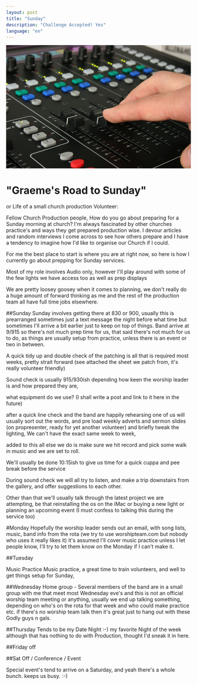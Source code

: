 ```yaml
---
layout: post
title: "Sunday"
description: "Challenge Accepted! Yes"
language: "en"
---
```


![Cover](/assets/img/posts/production.jpg)

# "Graeme's Road to Sunday"
or Life of a small church production Volunteer: 

Fellow Church Production people, How do you go about preparing for a Sunday morning at church? I'm always fascinated by other churches practice's and ways they get prepared production wise.
I devour articles and random interviews I come across to see how others prepare and I have a tendency to imagine how I'd like to organise our Church if I could.

<!-- more -->

For me the best place to start is where you are at right now, so here is how I currently go about prepping for Sunday services.

Most of my role involves Audio only, however I'll play around with some of the few lights we have access too as well as prep displays

We are pretty loosey goosey when it comes to planning, we don't really do a huge amount of forward thinking as me and the rest of the production team all have full time jobs elsewhere.

##Sunday
Sunday involves getting there at 830 or 900, usually this is prearranged sometimes just a text message the night before what time but sometimes I'll arrive a bit earlier just to keep on top of things.
Band arrive at 9/915 so there's not much prep time for us, that said there's not much for us to do, as things are usually setup from practice, unless there is an event or two in between.

A quick tidy up and double check of the patching is all that is required most weeks, pretty strait forward
(see attached the sheet we patch from, it's really volunteer friendly)

Sound check is usually 915/930ish depending how keen the worship leader is and how prepared they are,

what equipment do we use? (I shall write a post and link to it here in the future)

after a quick line check and the band are happily rehearsing one of us will usually sort out the words, and pre load weekly adverts and sermon slides (on propresenter, ready for yet another volunteer) and briefly tweak the lighting, We can't have the exact same week to week,

added to this all else we do is make sure we hit record and pick some walk in music and we are set to roll.

We'll usually be done 10:15ish to give us time for a quick cuppa and pee break before the service

During sound check we will all try to listen, and make a trip downstairs from the gallery, and offer suggestions to each other.

Other than that we'll usually talk through the latest project we are attempting, be that reinstalling the os on the iMac or buying a new light or planning an upcoming event (I must confess to talking this during the service too)

#Monday
Hopefully the worship leader sends out an email, with song lists, music, band info from the rota (we try to use worshipteam.com but nobody who uses it really likes it) it's assumed I'll cover music practice unless I let people know, I'll try to let them know on the Monday if I can't make it.

##Tuesday

Music Practice
Music practice, a great time to train volunteers, and well to get things setup for Sunday,

##Wednesday
Home group - Several members of the band are in a small group with me that meet most Wednesday eve's and this is not an official worship team meeting or anything, usually we end up talking something, depending on who's on the rota for that week and who could make practice etc. if there's no worship team talk then it's great just to hang out with these Godly guys n gals.


##Thursday
Tends to be my Date Night :-) my favorite Night of the week although that has nothing to do with Production, thought I'd sneak it in here.

##Friday
off

##Sat
Off / Conference / Event

Special event's tend to arrive on a Saturday, and yeah there's a whole bunch. keeps us busy. :-)

